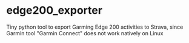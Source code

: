 # edge200_exporter
Tiny python tool to export Garming Edge 200 activities to Strava, since Garmin tool "Garmin Connect" does not work natively on Linux
